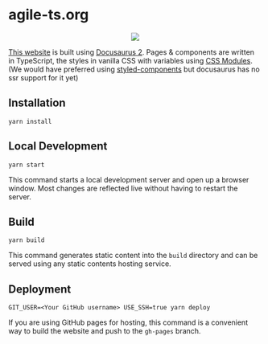 # agile-ts.org

<div align="center">
  <a href="jatelam.github.io">
    <img src=".github/static/landing.png"/>
  </a>
</div>

[This website](https://agile-ts.org) is built using
[Docusaurus 2](https://v2.docusaurus.io/). Pages & components are written in TypeScript, the styles in vanilla CSS with
variables using
[CSS Modules](https://github.com/css-modules/css-modules).
(We would have preferred using [styled-components](https://styled-components.com/) but docusaurus has no ssr support for
it yet)

## Installation

```console
yarn install
```

## Local Development

```console
yarn start
```

This command starts a local development server and open up a browser window. Most changes are reflected live without having to restart the server.

## Build

```console
yarn build
```

This command generates static content into the `build` directory and can be served using any static contents hosting service.

## Deployment

```console
GIT_USER=<Your GitHub username> USE_SSH=true yarn deploy
```

If you are using GitHub pages for hosting, this command is a convenient way to build the website and push to the `gh-pages` branch.
